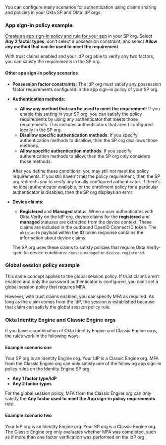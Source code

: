 You can configure many scenarios for authentication using claims sharing and policies in your Okta SP and Okta IdP orgs.

### App sign-in policy example

[Create an app sign-in policy and rule for your app](https://help.okta.com/okta_help.htm?type=oie&id=ext-create-auth-policy) in your SP org. Select **Any 2 factor types**, don't select a possession constraint, and select **Allow any method that can be used to meet the requirement**.

With trust claims enabled and your IdP org able to verify any two factors, you can satisfy the requirements in the SP org.

#### Other app sign-in policy scenarios

* **Possession factor constraints:** The IdP org must satisfy any possession factor requirements configured in the app sign-in policy of your SP org.

* **Authentication methods:**
  * **Allow any method that can be used to meet the requirement**: If you enable this setting in your SP org, you can satisfy the policy requirements by using any authenticator that meets those requirements. This includes authenticators that aren't configured locally in the SP org.
  * **Disallow specific authentication methods**: If you specify authentication methods to disallow, then the SP org disallows those methods.
  * **Allow specific authentication methods**: If you specify authentication methods to allow, then the SP org only considers those methods.

  After you define these conditions, you may still not meet the policy requirements. If you still haven't met the policy requirement, then the SP org redirects you to verify any locally configured authenticator. If there's no local authenticator available, or the enrollment policy for a particular authenticator is disabled, then the SP org displays an error.

* **Device claims:**
  * **Registered** and **Managed** status: When a user authenticates with Okta Verify on the IdP org, device claims for the **registered** and **managed** statuses are extracted from the device context. These claims are included in the outbound OpenID Connect ID token. The `okta_auth` payload within the ID token response contains the information about device claims.

  The SP org uses these claims to satisfy policies that require Okta Verify-specific device conditions: `device.managed` or `device.registered`.

### Global session policy example

This same concept applies to the global session policy. If trust claims aren’t enabled and only the password authenticator is configured, you can’t set a global session policy that requires MFA.

However, with trust claims enabled, you can specify MFA as required. As long as the claim comes from the IdP, the session is established because that claim can satisfy the global session policy rule.

### Okta Identity Engine and Classic Engine orgs

If you have a combination of Okta Identity Engine and Classic Engine orgs, the rules work in the following ways:

#### Example scenario one

Your SP org is an Identity Engine org. Your IdP is a Classic Engine org. MFA from the Classic Engine org can only satisfy one of the following app sign-in policy rules on the Identity Engine SP org:

* **Any 1 factor type/IdP**
* **Any 2 factor types**

For the global session policy, MFA from the Classic Engine org can only satisfy the **Any factor used to meet the App sign-in policy requirements** rule.

#### Example scenario two

Your IdP org is an Identity Engine org. Your SP org is a Classic Engine org. The Classic Engine org only evaluates whether MFA was completed, such as if more than one factor verification was performed on the IdP org.

